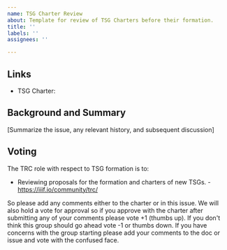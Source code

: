 ```yaml
---
name: TSG Charter Review
about: Template for review of TSG Charters before their formation.
title: ''
labels: ''
assignees: ''

---
```


## Links

 * TSG Charter: 
 
## Background and Summary

[Summarize the issue, any relevant history, and subsequent discussion]

## Voting 

The TRC role with respect to TSG formation is to:

* Reviewing proposals for the formation and charters of new TSGs. - https://iiif.io/community/trc/

So please add any comments either to the charter or in this issue. We will also hold a vote for approval so if you approve with the charter after submitting any of your
comments please vote +1 (thumbs up). If you don't think this group should go ahead vote -1 or thumbs down. If you have concerns with the group starting please add your comments to the doc 
or issue and vote with the confused face. 
